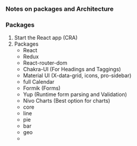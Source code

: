 ### Notes on packages and Architecture


### Packages
1. Start the React app (CRA)
2. Packages
    - React
    - Redux
    - React-router-dom
    - Chakra-UI (For Headings and Taggings)
    - Material UI (X-data-grid, icons, pro-sidebar)
    - full Calendar 
    - Formik (Forms)
    - Yup (Runtime form parsing and Validation)
    - Nivo Charts (Best option for charts)
     - core
     - line 
     - pie
     - bar
     - geo
    - 